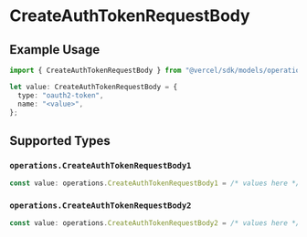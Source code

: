 # CreateAuthTokenRequestBody

## Example Usage

```typescript
import { CreateAuthTokenRequestBody } from "@vercel/sdk/models/operations";

let value: CreateAuthTokenRequestBody = {
  type: "oauth2-token",
  name: "<value>",
};
```

## Supported Types

### `operations.CreateAuthTokenRequestBody1`

```typescript
const value: operations.CreateAuthTokenRequestBody1 = /* values here */
```

### `operations.CreateAuthTokenRequestBody2`

```typescript
const value: operations.CreateAuthTokenRequestBody2 = /* values here */
```

